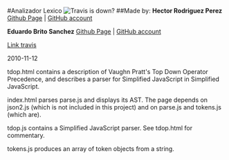 #Analizador Lexico ![Travis is down?](https://travis-ci.org/eduardobritosan/TDOP.svg?branch=gh-pages)
##Made by:
**Hector Rodriguez Perez** [Github Page](http://hecrp.github.io) | [GitHub account](http://www.github.com/hecrp)

**Eduardo Brito Sanchez** [Github Page](http://eduardobritosan.github.io) | [GitHub account](http://www.github.com/eduardobritosan)

[Link travis](https://travis-ci.org/eduardobritosan/TDOP)

2010-11-12

tdop.html contains a description of Vaughn Pratt's Top Down Operator Precedence,
and describes a parser for Simplified JavaScript in Simplified JavaScript.

index.html parses parse.js and displays its AST. The page depends on json2.js
(which is not included in this project) and on parse.js and tokens.js (which
are).

tdop.js contains a Simplified JavaScript parser. See tdop.html for commentary.

tokens.js produces an array of token objects from a string.
